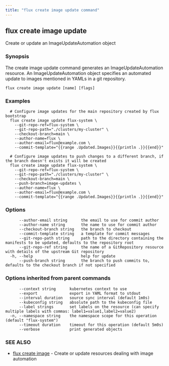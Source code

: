 ```yaml
---
title: "flux create image update command"
---
```

## flux create image update

Create or update an ImageUpdateAutomation object

### Synopsis

The create image update command generates an ImageUpdateAutomation resource.
An ImageUpdateAutomation object specifies an automated update to images
mentioned in YAMLs in a git repository.

```
flux create image update [name] [flags]
```

### Examples

```
  # Configure image updates for the main repository created by flux bootstrap
  flux create image update flux-system \
    --git-repo-ref=flux-system \
    --git-repo-path="./clusters/my-cluster" \
    --checkout-branch=main \
    --author-name=flux \
    --author-email=flux@example.com \
    --commit-template="{{range .Updated.Images}}{{println .}}{{end}}"

  # Configure image updates to push changes to a different branch, if the branch doesn't exists it will be created
  flux create image update flux-system \
    --git-repo-ref=flux-system \
    --git-repo-path="./clusters/my-cluster" \
    --checkout-branch=main \
    --push-branch=image-updates \
    --author-name=flux \
    --author-email=flux@example.com \
    --commit-template="{{range .Updated.Images}}{{println .}}{{end}}"
```

### Options

```
      --author-email string      the email to use for commit author
      --author-name string       the name to use for commit author
      --checkout-branch string   the branch to checkout
      --commit-template string   a template for commit messages
      --git-repo-path string     path to the directory containing the manifests to be updated, defaults to the repository root
      --git-repo-ref string      the name of a GitRepository resource with details of the upstream Git repository
  -h, --help                     help for update
      --push-branch string       the branch to push commits to, defaults to the checkout branch if not specified
```

### Options inherited from parent commands

```
      --context string      kubernetes context to use
      --export              export in YAML format to stdout
      --interval duration   source sync interval (default 1m0s)
      --kubeconfig string   absolute path to the kubeconfig file
      --label strings       set labels on the resource (can specify multiple labels with commas: label1=value1,label2=value2)
  -n, --namespace string    the namespace scope for this operation (default "flux-system")
      --timeout duration    timeout for this operation (default 5m0s)
      --verbose             print generated objects
```

### SEE ALSO

* [flux create image](../flux_create_image/)	 - Create or update resources dealing with image automation

